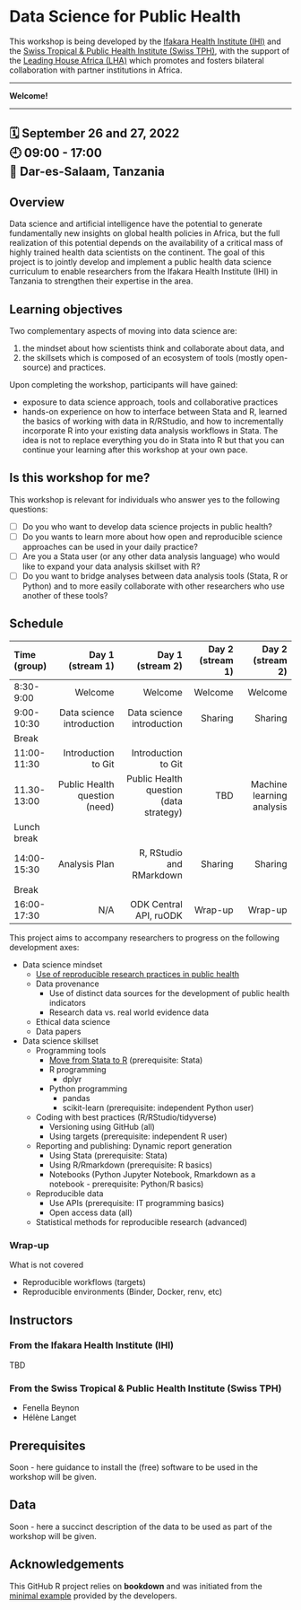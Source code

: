 # Data Science for Public Health

This workshop is being developed by the [Ifakara Health Institute (IHI)](https://ihi.or.tz/) and the [Swiss Tropical & Public Health Institute (Swiss TPH)](https://www.swisstph.ch), with the support of the [Leading House Africa (LHA)](https://www.swisstph.ch/en/research/leading-house-africa/) which promotes and fosters bilateral collaboration with partner institutions in Africa.

-----

**Welcome!** 

-----

:spiral_calendar: September 26 and 27, 2022  
:clock9: 09:00 - 17:00  
:city_sunrise: Dar-es-Salaam, Tanzania
-----

## Overview

Data science and artificial intelligence have the potential to generate fundamentally new insights on global health policies in Africa, but the full realization of this potential depends on the availability of a critical mass of highly trained health data scientists on the continent. The goal of this project is to jointly develop and implement a public health data science curriculum to enable researchers from the Ifakara Health Institute (IHI) in Tanzania to strengthen their expertise in the area.

## Learning objectives

Two complementary aspects of moving into data science are:

1. the mindset about how scientists think and collaborate about data, and
2. the skillsets which is composed of an ecosystem of tools (mostly open-source) and practices.

Upon completing the workshop, participants will have gained:

* exposure to data science approach, tools and collaborative practices
* hands-on experience on how to interface between Stata and R, learned the basics of working with data in R/RStudio, and how to incrementally incorporate R into your existing data analysis workflows in Stata. The idea is not to replace everything you do in Stata into R but that you can continue your learning after this workshop at your own pace.

## Is this workshop for me?

This workshop is relevant for individuals who answer yes to the following questions:

- [ ] Do you who want to develop data science projects in public health?
- [ ] Do you wants to learn more about how open and reproducible science approaches can be used in your daily practice?
- [ ] Are you a Stata user (or any other data analysis language) who would like to expand your data analysis skillset with R?
- [ ] Do you want to bridge analyses between data analysis tools (Stata, R or Python) and to more easily collaborate with other researchers who use another of these tools? 

## Schedule

|Time (group)      |      Day 1 (stream 1)|      Day 1 (stream 2)|      Day 2 (stream 1)|      Day 2 (stream 2)|
|:----------|----------:|----------:|----------:|----------:|
|8:30-9:00    |  Welcome | Welcome | Welcome | Welcome |
|9:00-10:30    |  Data science introduction |  Data science introduction | Sharing | Sharing |
|Break      |  | | | |
|11:00-11:30    |  Introduction to Git |   Introduction to Git  | | |
|11.30-13:00   | Public Health question (need) | Public Health question (data strategy) | TBD  | Machine learning analysis |
|Lunch break      |  || | |
|14:00-15:30 | Analysis Plan | R, RStudio and RMarkdown | Sharing | Sharing |
|Break      |  | | | |
|16:00-17:30 | N/A | ODK Central API, ruODK | Wrap-up | Wrap-up |

This project aims to accompany researchers to progress on the following development axes:

* Data science mindset
    * [Use of reproducible research practices in public health](https://github.com/Thaliehln/ds4ph/wiki/1.-Use-of-reproducible-research-practices-in-public-health)
    * Data provenance
        * Use of distinct data sources for the development of public health indicators
        * Research data vs. real world evidence data
    * Ethical data science
    * Data papers
* Data science skillset
    * Programming tools
        * [Move from Stata to R](https://github.com/Thaliehln/ds4ph/wiki/Moving-from-Stata-to-R) (prerequisite: Stata)
        * R programming
            * dplyr
        * Python programming
            * pandas
            * scikit-learn (prerequisite: independent Python user)
    * Coding with best practices (R/RStudio/tidyverse)
        * Versioning using GitHub (all)
        * Using targets (prerequisite: independent R user)
    * Reporting and publishing: Dynamic report generation
        * Using Stata (prerequisite: Stata)
        * Using R/Rmarkdown (prerequisite: R basics)
        * Notebooks (Python Jupyter Notebook, Rmarkdown as a notebook - prerequisite: Python/R basics)
    * Reproducible data
        * Use APIs (prerequisite: IT programming basics)
        * Open access data (all)
    * Statistical methods for reproducible research (advanced)

### Wrap-up 

What is not covered

* Reproducible workflows (targets)
* Reproducible environments (Binder, Docker, renv, etc)

## Instructors

### From the Ifakara Health Institute (IHI)

TBD

### From the Swiss Tropical & Public Health Institute (Swiss TPH)

* Fenella Beynon
* Hélène Langet

## Prerequisites

Soon - here guidance to install the (free) software to be used in the workshop will be given.

## Data

Soon - here a succinct description of the data to be used as part of the workshop will be given.

## Acknowledgements

This GitHub R project relies on **bookdown** and was initiated from the [minimal example](https://github.com/rstudio/bookdown) provided by the developers.

